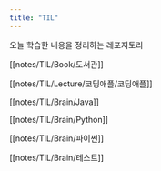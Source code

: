 ```yaml
---
title: "TIL"
---
```



오늘 학습한 내용을 정리하는 레포지토리

[[notes/TIL/Book/도서관]]

[[notes/TIL/Lecture/코딩애플/코딩애플]]

[[notes/TIL/Brain/Java]]

[[notes/TIL/Brain/Python]]

[[notes/TIL/Brain/파이썬]]

[[notes/TIL/Brain/테스트]]

